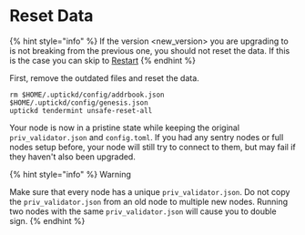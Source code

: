 # Reset Data

{% hint style="info" %}
If the version <new_version> you are upgrading to is not breaking from the previous one, you should not reset the data. If this is the case you can skip to [Restart](https://docs.uptick.network/testnet/join.html#restart)
{% endhint %}

First, remove the outdated files and reset the data.

```Shell
rm $HOME/.uptickd/config/addrbook.json $HOME/.uptickd/config/genesis.json
uptickd tendermint unsafe-reset-all
```

Your node is now in a pristine state while keeping the original `priv_validator.json` and `config.toml`. If you had any sentry nodes or full nodes setup before, your node will still try to connect to them, but may fail if they haven't also been upgraded.

{% hint style="info" %}
Warning

Make sure that every node has a unique `priv_validator.json`. Do not copy the `priv_validator.json` from an old node to multiple new nodes. Running two nodes with the same `priv_validator.json` will cause you to double sign.
{% endhint %}
